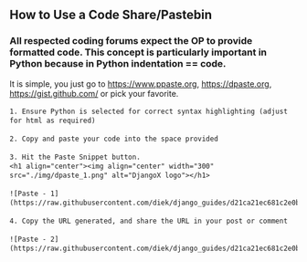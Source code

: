 ## How to Use a Code Share/Pastebin

### All respected coding forums expect the OP to provide formatted code. This concept is particularly important in Python because in Python indentation == code.

It is simple, you just go to https://www.ppaste.org, https://dpaste.org, https://gist.github.com/ or pick your favorite. 

    1. Ensure Python is selected for correct syntax highlighting (adjust for html as required)  
    
    2. Copy and paste your code into the space provided  
    
    3. Hit the Paste Snippet button.
    <h1 align="center"><img align="center" width="300" src="./img/dpaste_1.png" alt="DjangoX logo"></h1>  
    
    ![Paste - 1](https://raw.githubusercontent.com/diek/django_guides/d21ca21ec681c2e0bee73240e06ef1196f835f20/img/dpaste_1.png)  
    
    4. Copy the URL generated, and share the URL in your post or comment  
    
    ![Paste - 2](https://raw.githubusercontent.com/diek/django_guides/d21ca21ec681c2e0bee73240e06ef1196f835f20/img/dpaste_2.png)  

